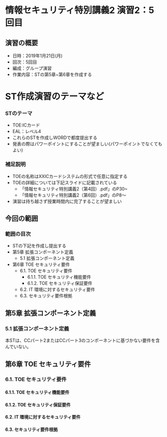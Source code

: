 # 情報セキュリティ特別講義2 演習2：5回目
## 演習の概要
- 日時：2019年1月21日(月)
- 回次：5回目
- 編成：グループ演習
- 作業内容：STの第5章~第6章を作成する

# ST作成演習のテーマなど
### STのテーマ
- TOE:ICカード
- EAL：レベル4
- これらのSTを作成しWORDで都度提出する
- 発表の際はパワーポイントにすることが望ましい(パワーポイントでなくてもよい)

### 補足説明
- TOEの名称はXXICカードシステムの形式で任意に指定する
- TOEの詳細については下記スライドに記載されている
  - 「情報セキュリティ特別講義2（第4回）.pdf」のP30~
  - 「情報セキュリティ特別講義2（第6回）.pdf」のP8～
- 演習は持ち越さず授業時間内に完了することが望ましい

## 今回の範囲
### 範囲の目次
- STの下記を作成し提出する
- 第5章 拡張コンポーネント定義
  - 5.1 拡張コンポーネント定義
- 第6章 TOE セキュリティ要件
  - 6.1. TOE セキュリティ要件
    - 6.1.1. TOE セキュリティ機能要件
    - 6.1.2. TOE セキュリティ保証要件
  - 6.2. IT 環境に対するセキュリティ要件
  - 6.3. セキュリティ要件根拠

## 第5章 拡張コンポーネント定義
### 5.1 拡張コンポーネント定義
本STは、CCパート2またはCCパート3のコンポーネントに基づかない要件を含んでいない。

## 第6章 TOE セキュリティ要件
### 6.1. TOE セキュリティ要件
#### 6.1.1. TOE セキュリティ機能要件
#### 6.1.2. TOE セキュリティ保証要件
#### 6.2. IT 環境に対するセキュリティ要件
#### 6.3. セキュリティ要件根拠
